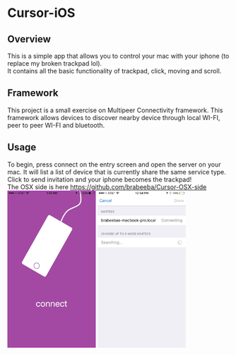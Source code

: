 # Cursor-iOS
## Overview
This is a simple app that allows you to control your mac with your iphone (to replace my broken trackpad lol).<br>
It contains all the basic functionality of trackpad, click, moving and scroll. 
## Framework
This project is a small exercise on Multipeer Connectivity framework. This framework allows devices to discover nearby device through local WI-FI, peer to peer WI-FI and bluetooth.
## Usage
To begin, press connect on the entry screen and open the server on your mac. It will list a list of device that is currently share the same service type. Click to send invitation and your iphone becomes the trackpad!<br>
The OSX side is here https://github.com/brabeeba/Cursor-OSX-side<br>
<img src="/IMG_4109.jpg" alt="Start" width="200">
<img src="/IMG_4111.jpg" alt="Invite" width="200">

